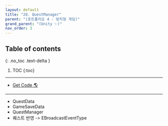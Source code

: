 ```yaml
---
layout: default
title: "28. QuestManager"
parent: "(포트폴리오 4 - 방치형 게임)"
grand_parent: "(Unity ✨)"
nav_order: 3
---
```


## Table of contents
{: .no_toc .text-delta }

1. TOC
{:toc}

---

* [Get Code 🌎](https://github.com/Arthur880708/Unity.IncrementalGame.Example/tree/12)

---

* QuestData
* GameSaveData
* QuestManager
* 퀘스트 반영 -> EBroadcastEventType
